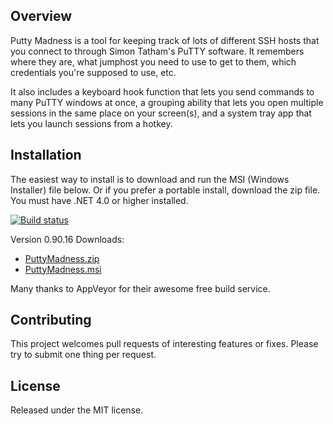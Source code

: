 ## Overview

Putty Madness is a tool for keeping track of lots of different SSH hosts that you connect to through Simon Tatham's PuTTY software. It remembers where they are, what jumphost you need to use to get to them, which credentials you're supposed to use, etc.

It also includes a keyboard hook function that lets you send commands to many PuTTY windows at once, a grouping ability that lets you open multiple sessions in the same place on your screen(s), and a system tray app that lets you launch sessions from a hotkey.

## Installation

The easiest way to install is to download and run the MSI (Windows Installer) file below. Or if you prefer a portable
install, download the zip file. You must have .NET 4.0 or higher installed.

[![Build status](https://ci.appveyor.com/api/projects/status/k59e52u6n0ir4hve?svg=true)](https://ci.appveyor.com/project/ghjm/puttymadness)

Version 0.90.16 Downloads:
* [PuttyMadness.zip](https://ci.appveyor.com/api/buildjobs/t9w30480w9aulm0q/artifacts/PuttyMadness.zip)
* [PuttyMadness.msi](https://ci.appveyor.com/api/buildjobs/t9w30480w9aulm0q/artifacts/Setup/bin/Release/PuttyMadness.msi)

Many thanks to AppVeyor for their awesome free build service.

## Contributing

This project welcomes pull requests of interesting features or fixes. Please try to submit one thing per request.

## License

Released under the MIT license.
